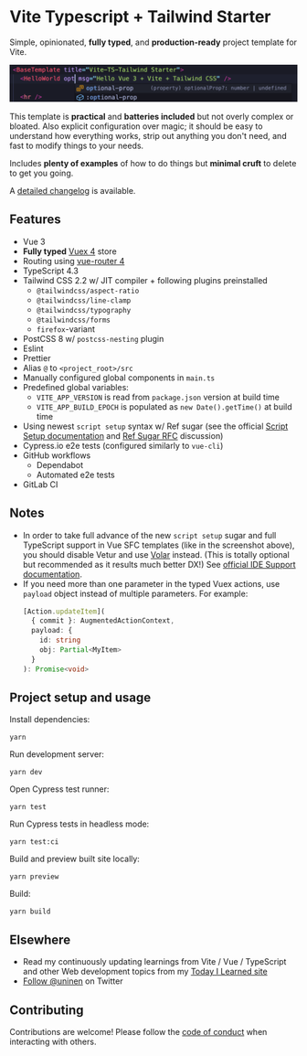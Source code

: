 # Vite Typescript + Tailwind Starter

Simple, opinionated, **fully typed**, and **production-ready** project template for Vite.

![Editor screenshot](src/assets/editor_screenshot.png)

This template is **practical** and **batteries included** but not overly complex or bloated. Also explicit configuration over magic; it should be easy to understand how everything works, strip out anything you don't need, and fast to modify things to your needs.

Includes **plenty of examples** of how to do things but **minimal cruft** to delete to get you going.

A [detailed changelog](./CHANGES.md) is available.

## Features

- Vue 3
- **Fully typed** [Vuex 4](https://next.vuex.vuejs.org/) store
- Routing using [vue-router 4](https://next.router.vuejs.org/)
- TypeScript 4.3
- Tailwind CSS 2.2 w/ JIT compiler + following plugins preinstalled
  - `@tailwindcss/aspect-ratio`
  - `@tailwindcss/line-clamp`
  - `@tailwindcss/typography`
  - `@tailwindcss/forms`
  - `firefox`-variant
- PostCSS 8 w/ `postcss-nesting` plugin
- Eslint
- Prettier
- Alias `@` to `<project_root>/src`
- Manually configured global components in `main.ts`
- Predefined global variables:
  - `VITE_APP_VERSION` is read from `package.json` version at build time
  - `VITE_APP_BUILD_EPOCH` is populated as `new Date().getTime()` at build time
- Using newest `script setup` syntax w/ Ref sugar (see the official [Script Setup documentation](https://v3.vuejs.org/api/sfc-script-setup.html) and [Ref Sugar RFC](https://github.com/vuejs/rfcs/discussions/369) discussion)
- Cypress.io e2e tests (configured similarly to `vue-cli`)
- GitHub workflows
  - Dependabot
  - Automated e2e tests
- GitLab CI
 
## Notes


- In order to take full advance of the new `script setup` sugar and full TypeScript support in Vue SFC templates (like in the screenshot above), you should disable Vetur and use [Volar](https://github.com/johnsoncodehk/volar) instead. (This is totally optional but recommended as it results much better DX!) See [official IDE Support documentation](https://v3.vuejs.org/api/sfc-tooling.html#ide-support).
- If you need more than one parameter in the typed Vuex actions, use `payload` object instead of multiple parameters. For example: 
  ```typescript
  [Action.updateItem](
    { commit }: AugmentedActionContext,
    payload: {
      id: string
      obj: Partial<MyItem>
    }
  ): Promise<void>
  ```

## Project setup and usage

Install dependencies:

```
yarn
```

Run development server:

```
yarn dev
```

Open Cypress test runner:

```
yarn test
```

Run Cypress tests in headless mode:

```
yarn test:ci
```

Build and preview built site locally:

```
yarn preview
```

Build:

```
yarn build
```

## Elsewhere

- Read my continuously updating learnings from Vite / Vue / TypeScript and other Web development topics from my [Today I Learned site](https://til.unessa.net/)
- [Follow @uninen](https://twitter.com/uninen) on Twitter

## Contributing

Contributions are welcome! Please follow the [code of conduct](https://www.contributor-covenant.org/version/2/0/code_of_conduct/) when interacting with others.